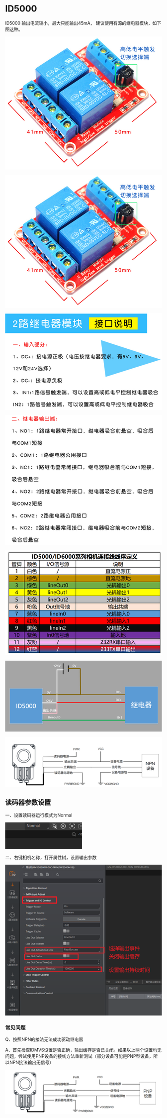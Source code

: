 # ID5000

ID5000 输出电流较小，最大只能输出45mA， 建议使用有源的继电器模块，如下图这种。

![](<../.gitbook/assets/image (60).png>)

![](<../.gitbook/assets/image (51).png>)

![](<../.gitbook/assets/image (49).png>)

![](<../.gitbook/assets/image (50).png>)

![](<../.gitbook/assets/image (44).png>)

![NPN型继电器接线示意图](<../.gitbook/assets/image (43).png>)

![](<../.gitbook/assets/image (58).png>)

## 读码器参数设置

一、设置读码器运行模式为Normal

![](<../.gitbook/assets/image (53).png>)

二、右键相机名称，打开属性树，设置输出参数

![](<../.gitbook/assets/image (54).png>)

### 常见问题

Q、按照NPN的接法无法成功驱动继电器

A、首先检查IDMVS设置是否正确，输出缓存是否已关闭。如果以上两个设置均无问题，尝试使用PNP设备的接线方法重新测试（部分设备可能是PNP型设备，所以NPN接法输出无信号）

![](<../.gitbook/assets/image (59).png>)
